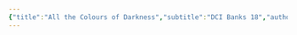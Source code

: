 ```yaml
---
{"title":"All the Colours of Darkness","subtitle":"DCI Banks 18","author":"Peter Robinson","authors":"Peter Robinson","category":"Fiction","categories":"Fiction","publisher":"Hachette UK","publishDate":"2008-09-04","totalPage":415,"coverUrl":"http://books.google.com/books/content?id=2pCx1QS6wQ8C&printsec=frontcover&img=1&zoom=1&edge=curl&source=gbs_api","coverSmallUrl":"http://books.google.com/books/content?id=2pCx1QS6wQ8C&printsec=frontcover&img=1&zoom=5&edge=curl&source=gbs_api","description":"The eighteenth instalment in the Number One bestselling DCI Banks series A beautiful June day in the Yorkshire Dales, and a group of children are spending the last of their half-term freedom swimming in the river near Hindswell Woods. But the idyll is shattered by their discovery of a man's body, hanging from a tree. DI Annie Cabott soon discovers he is Mark Hardcastle, the well-liked and successful set designer for the Eastvale Theatres current production of Othello. Everything points to suicide, and Annie is mystified. Why would such a man want to take his own life? Then Annie's investigation leads to another shattering discovery, and DCI Alan Banks is called back from the idyllic weekend he had planned with his new girlfriend. Banks soon finds himself plunged into a shadow-world where nothing is what it seems, where secrets and deceit are the norm, and where murder is seen as the solution to a problem. The deeper he digs the more he discovers that the monster he has awakened will extend its deadly reach to his friends and family. Nobody is safe.","link":"https://play.google.com/store/books/details?id=2pCx1QS6wQ8C","previewLink":"http://books.google.co.in/books?id=2pCx1QS6wQ8C&printsec=frontcover&dq=All+the+Colors+of+the+Dark:+A+Novel&hl=&as_pt=BOOKS&cd=1&source=gbs_api","isbn13":9781844568451,"isbn10":1844568458,"dg-publish":true,"dg-home":null,"tags":["books"],"aliases":null,"ratings":null,"date completed":null,"status":"to read","permalink":"/library/books/all-the-colours-of-darkness/","dgPassFrontmatter":true,"updated":"2025-01-15T13:33:57.039+05:30"}
---
```


